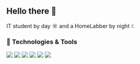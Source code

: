 ## Hello there 👋

IT student by day ☼ and a HomeLabber by night ☾

### 🔧 Technologies & Tools
![](https://img.shields.io/badge/OS-Linux-informational?style=flat&logo=linux&logoColor=white&color=FCC624)
![](https://img.shields.io/badge/OS-Ubuntu-informational?style=flat&logo=ubuntu&logoColor=white&color=E95420)
![](https://custom-icon-badges.demolab.com/badge/OS-Windows-informational?style=flat&logo=windows11&logoColor=white&color=0078D6)
![](https://custom-icon-badges.demolab.com/badge/Firewall-Pfsense-informational?style=flat&logo=pfsense&logoColor=white&color=0078D6)
![](https://custom-icon-badges.demolab.com/badge/Hypervisor-Proxmox-informational?style=flat&logo=proxmox&logoColor=white&color=E95420)
![](https://img.shields.io/badge/Containerisation-Docker-informational?style=flat&logo=docker&logoColor=white&color=0078D6)

<!--
**TomyThePingu/TomyThePingu** is a ✨ _special_ ✨ repository because its `README.md` (this file) appears on your GitHub profile.

Here are some ideas to get you started:

- 🔭 I’m currently working on ...
- 🌱 I’m currently learning ...
- 👯 I’m looking to collaborate on ...
- 🤔 I’m looking for help with ...
- 💬 Ask me about ...
- 📫 How to reach me: ...
- 😄 Pronouns: ...
- ⚡ Fun fact: ...
-->
